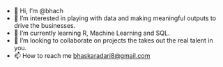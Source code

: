 - 👋 Hi, I’m @bhach
- 👀 I’m interested in playing with data and making meaningful outputs to drive the businesses.
- 🌱 I’m currently learning R, Machine Learning and SQL.
- 💞️ I’m looking to collaborate on projects the takes out the real talent in you.
- 📫 How to reach me bhaskaradari8@gmail.com

<!---
bhach/bhach is a ✨ special ✨ repository because its `README.md` (this file) appears on your GitHub profile.
You can click the Preview link to take a look at your changes.
--->
